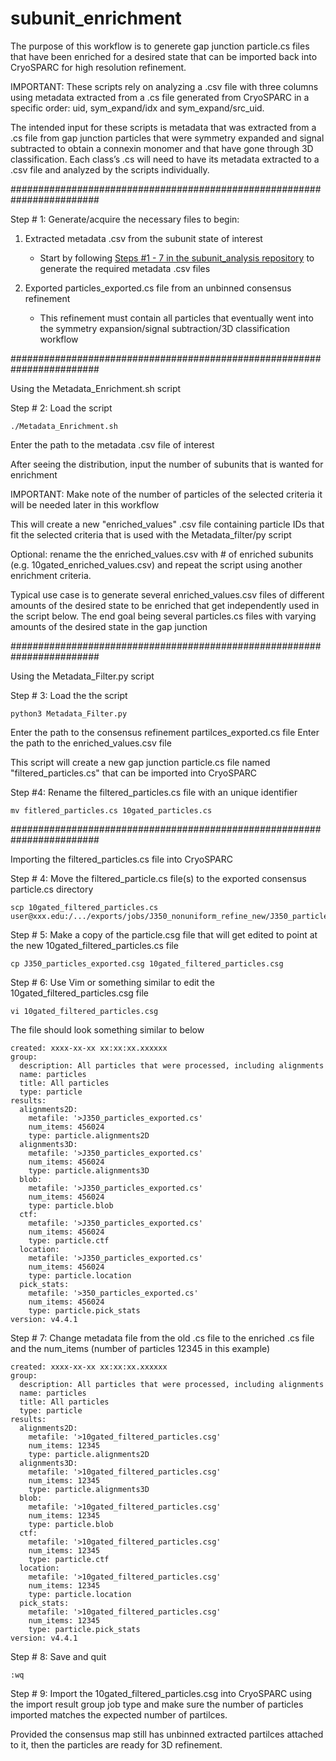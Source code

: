 # subunit_enrichment

The purpose of this workflow is to generete gap junction particle.cs files that have been enriched for a desired state that can be imported back into CryoSPARC for high resolution refinement.


IMPORTANT:
These scripts rely on analyzing a .csv file with three columns using metadata extracted from a .cs file generated from CryoSPARC in a specific order: uid, sym_expand/idx and sym_expand/src_uid.

The intended input for these scripts is metadata that was extracted from a .cs file from gap junction particles that were symmetry expanded and signal subtracted to obtain a connexin monomer and that have gone through 3D classification. Each class’s .cs will need to have its metadata extracted to a .csv file and analyzed by the scripts individually.

########################################################################


Step # 1: Generate/acquire the necessary files to begin:

1) Extracted metadata .csv from the subunit state of interest
   - Start by following [Steps #1 - 7 in the subunit_analysis repository](https://github.com/reichow-lab/subunit_analysis/blob/main/README.md) to generate the required metadata .csv files

2) Exported particles_exported.cs file from an unbinned consensus refinement
   - This refinement must contain all particles that eventually went into the symmetry expansion/signal subtraction/3D classification workflow


########################################################################


Using the Metadata_Enrichment.sh script

Step # 2: Load the script
```
./Metadata_Enrichment.sh
```
Enter the path to the metadata .csv file of interest

After seeing the distribution, input the number of subunits that is wanted for enrichment

IMPORTANT: Make note of the number of particles of the selected criteria it will be needed later in this workflow

This will create a new "enriched_values" .csv file containing particle IDs that fit the selected criteria that is used with the Metadata_filter/py script

Optional: rename the the enriched_values.csv with # of enriched subunits (e.g. 10gated_enriched_values.csv) and repeat the script using another enrichment criteria.

Typical use case is to generate several enriched_values.csv files of different amounts of the desired state to be enriched that get independently used in the script below. 
The end goal being several particles.cs files with varying amounts of the desired state in the gap junction


########################################################################


Using the Metadata_Filter.py script

Step # 3: Load the the script

```
python3 Metadata_Filter.py
```
Enter the path to the consensus refinement partilces_exported.cs file
Enter the path to the enriched_values.csv file

This script will create a new gap junction particle.cs file named "filtered_particles.cs" that can be imported into CryoSPARC

Step #4: Rename the filtered_particles.cs file with an unique identifier
```
mv fitlered_particles.cs 10gated_particles.cs
```

########################################################################

Importing the filtered_particles.cs file into CryoSPARC

Step # 4: Move the filtered_particle.cs file(s) to the exported consensus particle.cs directory
```
scp 10gated_filtered_particles.cs user@xxx.edu:/.../exports/jobs/J350_nonuniform_refine_new/J350_particles/)
```
Step # 5: Make a copy of the particle.csg file that will get edited to point at the new 10gated_filtered_particles.cs file
```
cp J350_particles_exported.csg 10gated_filtered_particles.csg
```

Step # 6: Use Vim or something similar to edit the 10gated_filtered_particles.csg file
```
vi 10gated_filtered_particles.csg
```
The file should look something similar to below
```
created: xxxx-xx-xx xx:xx:xx.xxxxxx
group:
  description: All particles that were processed, including alignments
  name: particles
  title: All particles
  type: particle
results:
  alignments2D:
    metafile: '>J350_particles_exported.cs'
    num_items: 456024
    type: particle.alignments2D
  alignments3D:
    metafile: '>J350_particles_exported.cs'
    num_items: 456024
    type: particle.alignments3D
  blob:
    metafile: '>J350_particles_exported.cs'
    num_items: 456024
    type: particle.blob
  ctf:
    metafile: '>J350_particles_exported.cs'
    num_items: 456024
    type: particle.ctf
  location:
    metafile: '>J350_particles_exported.cs'
    num_items: 456024
    type: particle.location
  pick_stats:
    metafile: '>350_particles_exported.cs'
    num_items: 456024
    type: particle.pick_stats
version: v4.4.1
```
Step # 7: Change metadata file from the old .cs file to the enriched .cs file and the num_items (number of particles 12345 in this example)
```
created: xxxx-xx-xx xx:xx:xx.xxxxxx
group:
  description: All particles that were processed, including alignments
  name: particles
  title: All particles
  type: particle
results:
  alignments2D:
    metafile: '>10gated_filtered_particles.csg'
    num_items: 12345
    type: particle.alignments2D
  alignments3D:
    metafile: '>10gated_filtered_particles.csg'
    num_items: 12345
    type: particle.alignments3D
  blob:
    metafile: '>10gated_filtered_particles.csg'
    num_items: 12345
    type: particle.blob
  ctf:
    metafile: '>10gated_filtered_particles.csg'
    num_items: 12345
    type: particle.ctf
  location:
    metafile: '>10gated_filtered_particles.csg'
    num_items: 12345
    type: particle.location
  pick_stats:
    metafile: '>10gated_filtered_particles.csg'
    num_items: 12345
    type: particle.pick_stats
version: v4.4.1
```
Step # 8: Save and quit
```
:wq
```

Step # 9: Import the 10gated_filtered_particles.csg into CryoSPARC using the import result group job type and make sure the number of particles imported matches the expected number of partilces.

Provided the consensus map still has unbinned extracted partilces attached to it, then the particles are ready for 3D refinement. 
